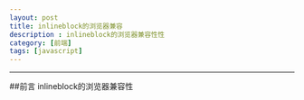 ```yaml
---
layout: post
title: inlineblock的浏览器兼容
description : inlineblock的浏览器兼容性性
category: [前端]
tags: [javascript]
---
```



-----------------------


<div class="toc">
			
</div>

##前言
inlineblock的浏览器兼容性
	


 

